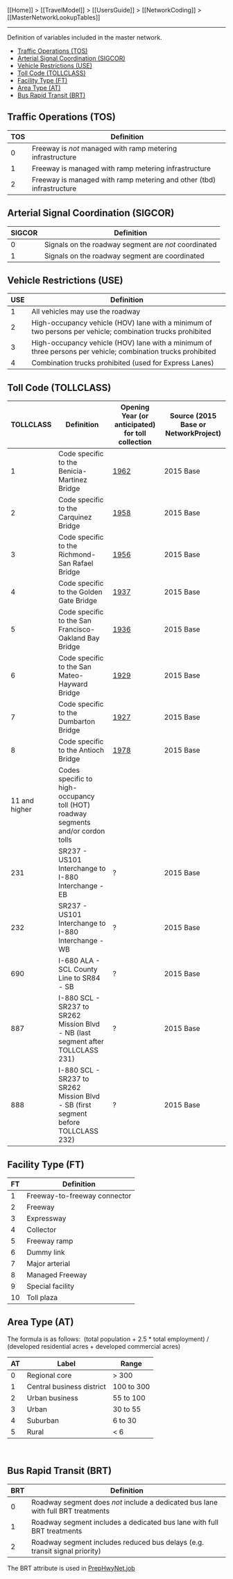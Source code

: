 [[Home]] > [[TravelModel]] > [[UsersGuide]] > [[NetworkCoding]] > [[MasterNetworkLookupTables]]

---

Definition of variables included in the master network.
* [Traffic Operations (TOS)](MasterNetworkLookupTables#traffic-operations-tos)
* [Arterial Signal Coordination (SIGCOR)](MasterNetworkLookupTables#arterial-signal-coordination-sigcor)
* [Vehicle Restrictions (USE)](MasterNetworkLookupTables#vehicle-restrictions-use)
* [Toll Code (TOLLCLASS)](MasterNetworkLookupTables#toll-code-tollclass)
* [Facility Type (FT)](MasterNetworkLookupTables#facility-type-ft)
* [Area Type (AT)](MasterNetworkLookupTables#area-type-at)
* [Bus Rapid Transit (BRT)](MasterNetworkLookupTables#bus-rapid-transit-brt)


## Traffic Operations (TOS)

| TOS | Definition |
|-----|------------|
| 0 | Freeway is _not_ managed with ramp metering infrastructure |
| 1 | Freeway is managed with ramp metering infrastructure |
| 2 | Freeway is managed with ramp metering and other (tbd) infrastructure |

## Arterial Signal Coordination (SIGCOR)

| SIGCOR | Definition |
|-----|------------|
| 0 | Signals on the roadway segment are <em>not</em> coordinated |
| 1 | Signals on the roadway segment are coordinated |

## Vehicle Restrictions (USE)

| USE | Definition |
|-----|------------|
| 1 | All vehicles may use the roadway |
| 2 | High-occupancy vehicle (HOV) lane with a minimum of two persons per vehicle; combination trucks prohibited |
| 3 | High-occupancy vehicle (HOV) lane with a minimum of three persons per vehicle; combination trucks prohibited |
| 4 | Combination trucks prohibited (used for Express Lanes) |

## Toll Code (TOLLCLASS)

| TOLLCLASS | Definition | Opening Year (or anticipated) for toll collection | Source (2015 Base or NetworkProject) |
|-----|------------|-----|-----|
| 1 | Code specific to the Benicia-Martinez Bridge | [1962](https://en.wikipedia.org/wiki/Benicia%E2%80%93Martinez_Bridge#Historical_toll_rates)| 2015 Base |
| 2 | Code specific to the Carquinez Bridge | [1958](https://en.wikipedia.org/wiki/Carquinez_Bridge#Historical_toll_rates) | 2015 Base |
| 3 | Code specific to the Richmond-San Rafael Bridge | [1956](https://en.wikipedia.org/wiki/Richmond%E2%80%93San_Rafael_Bridge#Historical_toll_rates) | 2015 Base |
| 4 | Code specific to the Golden Gate Bridge | [1937](https://en.wikipedia.org/wiki/Golden_Gate_Bridge#Tolls) | 2015 Base |
| 5 | Code specific to the San Francisco-Oakland Bay Bridge | [1936](https://en.wikipedia.org/wiki/San_Francisco%E2%80%93Oakland_Bay_Bridge#Financing_and_tolls) | 2015 Base |
| 6 | Code specific to the San Mateo-Hayward Bridge | [1929](https://en.wikipedia.org/wiki/San_Mateo%E2%80%93Hayward_Bridge#Historical_toll_rates) | 2015 Base |
| 7 | Code specific to the Dumbarton Bridge | [1927](https://en.wikipedia.org/wiki/Dumbarton_Bridge_(California)#Historical_toll_rates) | 2015 Base |
| 8 | Code specific to the Antioch Bridge | [1978](https://en.wikipedia.org/wiki/Antioch_Bridge#Historical_toll_rates) | 2015 Base |
| 11 and higher | Codes specific to high-occupancy toll (HOT) roadway segments and/or cordon tolls | | |
| 231 | SR237 - US101 Interchange to I-880 Interchange - EB | ? | 2015 Base |
| 232 | SR237 - US101 Interchange to I-880 Interchange - WB | ? | 2015 Base |
| 690 | I-680 ALA - SCL County Line to SR84 - SB | ? | 2015 Base |
| 887 | I-880 SCL - SR237 to SR262 Mission Blvd - NB (last segment after TOLLCLASS 231) | ? | 2015 Base |
| 888 | I-880 SCL - SR237 to SR262 Mission Blvd - SB (first segment before TOLLCLASS 232) | ? | 2015 Base |

## Facility Type (FT)

| FT | Definition |
|-----|------------|
| 1 | Freeway-to-freeway connector |
| 2 | Freeway |
| 3 | Expressway |
| 4 | Collector |
| 5 | Freeway ramp |
| 6 | Dummy link |
| 7 | Major arterial |
| 8 | Managed Freeway |
| 9 | Special facility |
| 10 | Toll plaza |

## Area Type (AT)

The formula is as follows:  (total population + 2.5 * total employment) / (developed residential acres + developed commercial acres)

| AT | Label | Range |
|----|-------|-------|
| 0 | Regional core | &gt; 300 |
| 1 | Central business district | 100 to 300 |
| 2 | Urban business<span style="white-space: pre;"> </span> | 55 to 100 |
| 3 | Urban | 30 to 55 |
| 4 | Suburban | 6 to 30 |
| 5 | Rural | &lt; 6 |

 
## Bus Rapid Transit (BRT)

| BRT | Definition |
|-----|------------|
| 0 | Roadway segment does _not_ include a dedicated bus lane with full BRT treatments |
| 1 | Roadway segment includes a dedicated bus lane with full BRT treatments |
| 2 | Roadway segment includes reduced bus delays (e.g. transit signal priority) |

The BRT attribute is used in [PrepHwyNet.job](https://github.com/BayAreaMetro/travel-model-one/blob/master/model-files/scripts/skims/PrepHwyNet.job#L138)